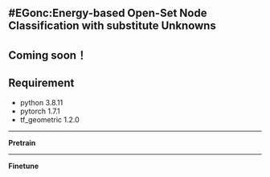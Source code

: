 #EGonc:Energy-based Open-Set Node Classification with substitute Unknowns
---
Coming soon！
---
**Requirement**
---
- python 3.8.11
- pytorch 1.7.1
- tf_geometric 1.2.0
---
**Pretrain**

---
**Finetune**


